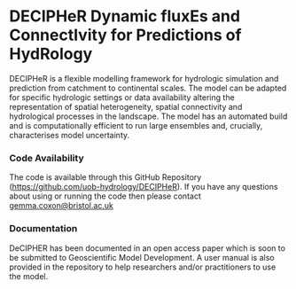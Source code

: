 # DECIPHeR  Dynamic fluxEs and ConnectIvity for Predictions of HydRology
DECIPHeR is a flexible modelling framework for hydrologic simulation and prediction from catchment to continental scales.  The model can be adapted for specific hydrologic settings or data availability altering the representation of spatial heterogeneity, spatial connectivity and hydrological processes in the landscape.  The model has an automated build and is computationally efficient to run large ensembles and, crucially, characterises model uncertainty. 
### Code Availability
The code is available through this GitHub Repository (https://github.com/uob-hydrology/DECIPHeR).  If you have any questions about using or running the code then please contact gemma.coxon@bristol.ac.uk
### Documentation
DeCIPHER has been documented in an open access paper which is soon to be submitted to Geoscientific Model Development.  A user manual is also provided in the repository to help researchers and/or practitioners to use the model.  
